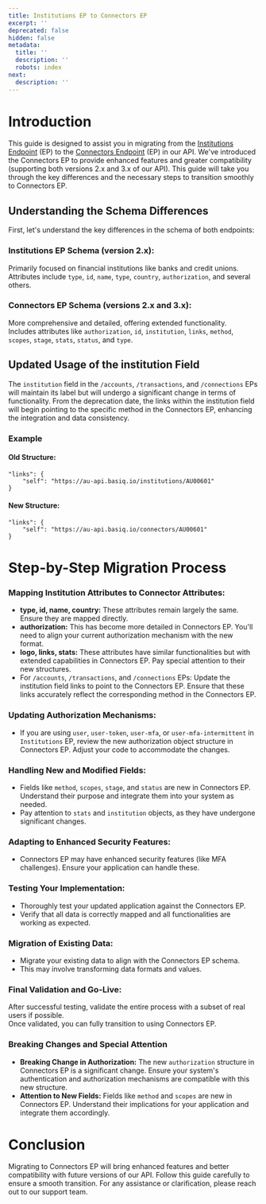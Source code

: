 ```yaml
---
title: Institutions EP to Connectors EP
excerpt: ''
deprecated: false
hidden: false
metadata:
  title: ''
  description: ''
  robots: index
next:
  description: ''
---
```

# Introduction

This guide is designed to assist you in migrating from the [Institutions Endpoint](https://api.basiq.io/v2.0/reference/institutions) (EP) to the [Connectors Endpoint](https://api.basiq.io/reference/getconnectors) (EP) in our API. We've introduced the Connectors EP to provide enhanced features and greater compatibility (supporting both versions 2.x and 3.x of our API). This guide will take you through the key differences and the necessary steps to transition smoothly to Connectors EP.

## Understanding the Schema Differences

First, let's understand the key differences in the schema of both endpoints:

### Institutions EP Schema (version 2.x):

Primarily focused on financial institutions like banks and credit unions.\
Attributes include `type`, `id`, `name`, `type`, `country`, `authorization`, and several others.

### Connectors EP Schema (versions 2.x and 3.x):

More comprehensive and detailed, offering extended functionality.\
Includes attributes like `authorization`, `id`, `institution`, `links`, `method`, `scopes`, `stage`, `stats`, `status`, and `type`.

## Updated Usage of the institution Field

The `institution` field in the `/accounts`, `/transactions`, and `/connections` EPs will maintain its label but will undergo a significant change in terms of functionality. From the deprecation date, the links within the institution field will begin pointing to the specific method in the Connectors EP, enhancing the integration and data consistency.

### Example

#### Old Structure:

```curl json
"links": {
    "self": "https://au-api.basiq.io/institutions/AU00601"
}
```

#### New Structure:

```curl json
"links": {
    "self": "https://au-api.basiq.io/connectors/AU00601"
}
```

# Step-by-Step Migration Process

### Mapping Institution Attributes to Connector Attributes:

* **type, id, name, country:** These attributes remain largely the same. Ensure they are mapped directly.
* **authorization:** This has become more detailed in Connectors EP. You'll need to align your current authorization mechanism with the new format.
* **logo, links, stats:** These attributes have similar functionalities but with extended capabilities in Connectors EP. Pay special attention to their new structures.
* For `/accounts`, `/transactions`, and `/connections` EPs: Update the institution field links to point to the Connectors EP. Ensure that these links accurately reflect the corresponding method in the Connectors EP.

### Updating Authorization Mechanisms:

* If you are using `user`, `user-token`, `user-mfa`, or `user-mfa-intermittent` in `Institutions` EP, review the new authorization object structure in Connectors EP. Adjust your code to accommodate the changes.

### Handling New and Modified Fields:

* Fields like `method`, `scopes`, `stage`, and `status` are new in Connectors EP. Understand their purpose and integrate them into your system as needed.
* Pay attention to `stats` and `institution` objects, as they have undergone significant changes.

### Adapting to Enhanced Security Features:

* Connectors EP may have enhanced security features (like MFA challenges). Ensure your application can handle these.

### Testing Your Implementation:

* Thoroughly test your updated application against the Connectors EP.
* Verify that all data is correctly mapped and all functionalities are working as expected.

### Migration of Existing Data:

* Migrate your existing data to align with the Connectors EP schema.
* This may involve transforming data formats and values.

### Final Validation and Go-Live:

After successful testing, validate the entire process with a subset of real users if possible.\
Once validated, you can fully transition to using Connectors EP.

### Breaking Changes and Special Attention

* **Breaking Change in Authorization:** The new `authorization` structure in Connectors EP is a significant change. Ensure your system's authentication and authorization mechanisms are compatible with this new structure.
* **Attention to New Fields:** Fields like `method` and `scopes` are new in Connectors EP. Understand their implications for your application and integrate them accordingly.

# Conclusion

Migrating to Connectors EP will bring enhanced features and better compatibility with future versions of our API. Follow this guide carefully to ensure a smooth transition. For any assistance or clarification, please reach out to our support team.
